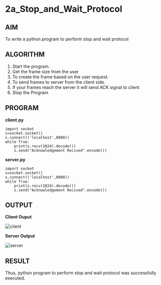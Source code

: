 # 2a_Stop_and_Wait_Protocol

## AIM 
To write a python program to perform stop and wait protocol

## ALGORITHM
1. Start the program.
2. Get the frame size from the user
3. To create the frame based on the user request.
4. To send frames to server from the client side.
5. If your frames reach the server it will send ACK signal to client
6. Stop the Program

## PROGRAM

**client.py**
```
import socket
s=socket.socket()
s.connect(('localhost',8000))
while True:
    print(s.recv(1024).decode())
    s.send("Acknowledgement Recived".encode())
```

**server.py**
```
import socket
s=socket.socket()
s.connect(('localhost',8000))
while True:
    print(s.recv(1024).decode())
    s.send("Acknowledgement Recived".encode())
```

## OUTPUT

**Client Ouput**

![client](https://github.com/ikeerthivasanswaminathan/2a_Stop_and_Wait_Protocol/assets/148937372/f7d14c49-a44d-4d83-ae06-ea607ef47e97)

**Server Output**

![server](https://github.com/ikeerthivasanswaminathan/2a_Stop_and_Wait_Protocol/assets/148937372/68c6318f-4921-404b-b8b3-f5f5be85a6aa)

## RESULT
Thus, python program to perform stop and wait protocol was successfully executed.
